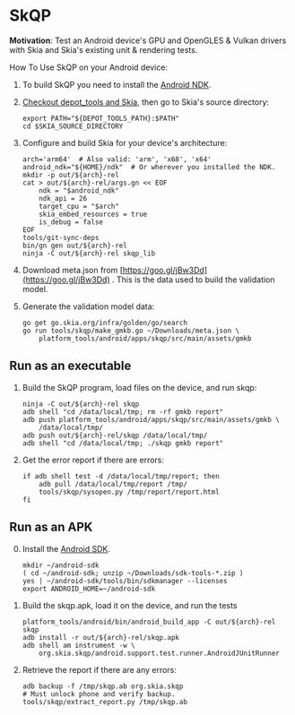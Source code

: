
SkQP
====

**Motivation**: Test an Android device's GPU and OpenGLES & Vulkan drivers with
Skia and Skia's existing unit & rendering tests.

How To Use SkQP on your Android device:

1.  To build SkQP you need to install the
    [Android NDK](https://developer.android.com/ndk/).

2.  [Checkout depot\_tools and Skia](https://skia.org/user/download),
    then go to Skia's source directory:

        export PATH="${DEPOT_TOOLS_PATH}:$PATH"
        cd $SKIA_SOURCE_DIRECTORY

3.  Configure and build Skia for your device's architecture:

        arch='arm64'  # Also valid: 'arm', 'x68', 'x64'
        android_ndk="${HOME}/ndk"  # Or wherever you installed the NDK.
        mkdir -p out/${arch}-rel
        cat > out/${arch}-rel/args.gn << EOF
            ndk = "$android_ndk"
            ndk_api = 26
            target_cpu = "$arch"
            skia_embed_resources = true
            is_debug = false
        EOF
        tools/git-sync-deps
        bin/gn gen out/${arch}-rel
        ninja -C out/${arch}-rel skqp_lib

4.  Download meta.json from [https://goo.gl/jBw3Dd](https://goo.gl/jBw3Dd) .
    This is the data used to build the validation model.

5.  Generate the validation model data:

        go get go.skia.org/infra/golden/go/search
        go run tools/skqp/make_gmkb.go ~/Downloads/meta.json \
            platform_tools/android/apps/skqp/src/main/assets/gmkb

Run as an executable
--------------------

1.  Build the SkQP program, load files on the device, and run skqp:

        ninja -C out/${arch}-rel skqp
        adb shell "cd /data/local/tmp; rm -rf gmkb report"
        adb push platform_tools/android/apps/skqp/src/main/assets/gmkb \
            /data/local/tmp/
        adb push out/${arch}-rel/skqp /data/local/tmp/
        adb shell "cd /data/local/tmp; ./skqp gmkb report"

2.  Get the error report if there are errors:

        if adb shell test -d /data/local/tmp/report; then
            adb pull /data/local/tmp/report /tmp/
            tools/skqp/sysopen.py /tmp/report/report.html
        fi

Run as an APK
-------------

0.  Install the [Android SDK](https://developer.android.com/studio/#command-tools).

        mkdir ~/android-sdk
        ( cd ~/android-sdk; unzip ~/Downloads/sdk-tools-*.zip )
        yes | ~/android-sdk/tools/bin/sdkmanager --licenses
        export ANDROID_HOME=~/android-sdk

1.  Build the skqp.apk, load it on the device, and run the tests

        platform_tools/android/bin/android_build_app -C out/${arch}-rel skqp
        adb install -r out/${arch}-rel/skqp.apk
        adb shell am instrument -w \
            org.skia.skqp/android.support.test.runner.AndroidJUnitRunner

2.  Retrieve the report if there are any errors:

        adb backup -f /tmp/skqp.ab org.skia.skqp
        # Must unlock phone and verify backup.
        tools/skqp/extract_report.py /tmp/skqp.ab


